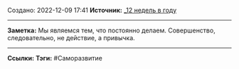 Создано: 2022-12-09 17:41
**Источник:** [_12 недель в году](_12%20недель%20в%20году.md)
***
**Заметка:**  Мы являемcя тем, что постоянно делаем. Совершенство, следовательно, не действие, а привычка.
***
**Ссылки:** 
**Тэги:** #Саморазвитие 
